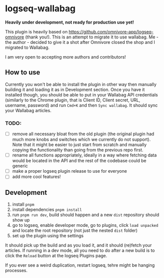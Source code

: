 # logseq-wallabag

**Heavily under development, not ready for production use yet!**

This plugin is heavily based on https://github.com/omnivore-app/logseq-omnivore (thank you!). This is an attempt to migrate it to use wallabag. Me - the author - decided to give it a shot after Omnivore closed the shop and I migrated to Wallabag. 

I am very open to accepting more authors and contributors!

## How to use
Currently you won't be able to install the plugin in other way then manually building it and loading it as in Development section. Once you have it installed though, you should be able to put in your Wallabag API credentials (similarly to the Chrome plugin, that is Client ID, Client secret, URL, username, password) and run `Cmd+K` and then `Sync wallabag`. It should sync your Wallabag articles.


### TODO:
- [ ] remove all necessary bloat from the old plugin (the original plugin had much more knobs and switches which we currently do not support). Note that it might be easier to just start from scratch and manually copying the functionality than going from the previous repo first.
- [ ] rename all functions appropriately, ideally in a way where fetching data would be located in the API and the rest of the codebase could be generic
- [ ] make a proper logseq plugin release to use for everyone
- [ ] add more cool features!

## Development
1. install `pnpm`
2. install dependencies `pnpm install`
3. run `pnpm run dev`, build should happen and a new `dist` repository should show up
4. go to logseq, enable developer mode, go to plugins, click `load unpacked` and locate the root repository (not just the nested `dist` folder)
5. set up the plugin using the settings

It should pick up the build and as you load it, and it should (re)fetch your articles. If running in a dev mode, all you need to do after a new build is to click the `Reload` button at the logseq Plugins page. 

If you ever see a weird duplication, restart logseq, tehre might be hanging processes.